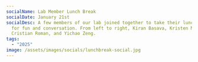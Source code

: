 ```yaml
---
socialName: Lab Member Lunch Break
socialDate: January 21st
socialDesc: A few members of our lab joined together to take their lunch break
  for fun and conversation. From left to right, Kiran Basava, Kristen Martinet,
  Cristian Roman, and Yichao Zeng.
tags:
  - "2025"
image: /assets/images/socials/lunchbreak-social.jpg
---
```

